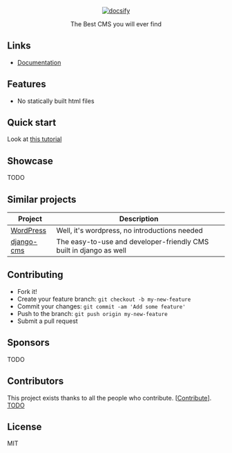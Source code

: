 <p align="center">
  <a href="http://webdjangular.com/">
    <img alt="docsify" src="./docs/_media/icon.svg">
  </a>
</p>

<p align="center">
  The Best CMS you will ever find
</p>

## Links

- [Documentation](http://webdjangular.com/)

## Features

- No statically built html files


## Quick start

Look at [this tutorial](http://webdjangular.com/#/start/quickstart)

## Showcase

TODO

## Similar projects

| Project                                          | Description                              |
| ------------------------------------------------ | ---------------------------------------- |
| [WordPress](https://github.com/WordPress/WordPress)       | Well, it's wordpress, no introductions needed  |
| [django-cms](hhttps://github.com/divio/django-cms) | The easy-to-use and developer-friendly CMS built in django as well          |

## Contributing

- Fork it!
- Create your feature branch: `git checkout -b my-new-feature`
- Commit your changes: `git commit -am 'Add some feature'`
- Push to the branch: `git push origin my-new-feature`
- Submit a pull request

## Sponsors

TODO

## Contributors

This project exists thanks to all the people who contribute. [[Contribute](CONTRIBUTING.md)].
<a href="https://github.com/MyOwnGamesLLC/WebDjangular/graphs/contributors">TODO</a>

## License

MIT
